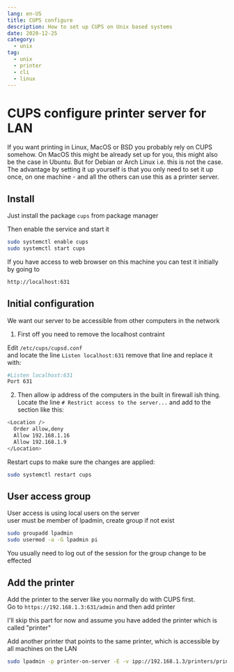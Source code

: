 ```yaml
---
lang: en-US
title: CUPS configure
description: How to set up CUPS on Unix based systems
date: 2020-12-25
category:
  - unix
tag:
  - unix
  - printer
  - cli
  - linux
---
```


# CUPS configure printer server for LAN

If you want printing in Linux, MacOS or BSD you probably rely on CUPS somehow. On MacOS this might be already set up for you, this might also be the case in Ubuntu. But for Debian or Arch Linux i.e. this is not the case.  
The advantage by setting it up yourself is that you only need to set it up once, on one machine - and all the others can use this as a printer server.

## Install
Just install the package `cups` from package manager

Then enable the service and start it
```sh
sudo systemctl enable cups
sudo systemctl start cups
```
If you have access to web browser on this machine you can test it initially by going to
```bash
http://localhost:631
```

## Initial configuration
We want our server to be accessible from other computers in the network  

1. First off you need to remove the localhost contraint

Edit `/etc/cups/cupsd.conf`  
and locate the line `Listen localhost:631` remove that line and replace it with:
```bash
#Listen localhost:631
Port 631
```

2. Then allow ip address of the computers in the built in firewall ish thing.  
Locate the line `# Restrict access to the server...` and add to the section like this:
```bash
<Location />
  Order allow,deny
  Allow 192.168.1.16
  Allow 192.168.1.9
</Location>
```
Restart cups to make sure the changes are applied:
```sh
sudo systemctl restart cups
```
## User access group
User access is using local users on the server  
user must be member of lpadmin, create group if not exist
```sh
sudo groupadd lpadmin
sudo usermod -a -G lpadmin pi
```
You usually need to log out of the session for the group change to be effected

## Add the printer
Add the printer to the server like you normally do with CUPS first.  
Go to `https://192.168.1.3:631/admin` and then add printer

I'll skip this part for now and assume you have added the printer which is called "printer"

Add another printer that points to the same printer, which is accessible by all machines on the LAN
```sh
sudo lpadmin -p printer-on-server -E -v ipp://192.168.1.3/printers/printer -m everywhere
```
